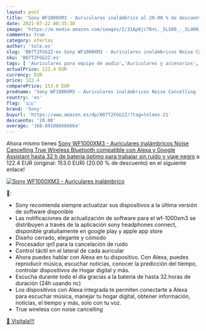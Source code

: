 ```yaml
---
layout: post
title: 'Sony WF1000XM3 - Auriculares inalámbrico al 20.00 % de descuento'
date: 2021-07-22 08:35:30
image: 'https://m.media-amazon.com/images/I/31Ap6jc7B+L._SL500_._SL400_.jpg'
comments: true
category: ofertas
author: 'tole.es'
slug: 'B07T2FGG2Z-es Sony WF1000XM3 - Auriculares inalámbricos Noise Cancelling...'
sku: 'B07T2FGG2Z-es'
tags: [ 'Auriculares para equipo de audio','Auriculares y accesorios','Electrónica','alexa','sony', ]
actualPrice: 122.4 EUR
currency: EUR
price: 122.4
comparePrice: 153.0 EUR
prodname: 'Sony WF1000XM3 - Auriculares inalámbricos Noise Cancelling  True Wireless  Bluetooth  compatible con Alexa y Google Assistant  hasta 32 h de batería  óptimo para trabajar sin ruido y viaje   negro'
country: 'es'
flag: '🇪🇸'
brand: 'Sony'
buyurl: 'https://www.amazon.es/dp/B07T2FGG2Z/?tag=tolees-21'
descuento: '20.00'
average: '168.091066666664'
---
```


Ahora mismo tienes [Sony WF1000XM3 - Auriculares inalámbricos Noise Cancelling  True Wireless  Bluetooth  compatible con Alexa y Google Assistant  hasta 32 h de batería  óptimo para trabajar sin ruido y viaje   negro](https://www.amazon.es/dp/B07T2FGG2Z/?tag=tolees-21) a 122.4 EUR (original: 153.0 EUR) (20.00 %  de descuento) en el siguiente enlace!

[![Sony WF1000XM3 - Auriculares inalámbrico](https://m.media-amazon.com/images/I/31Ap6jc7B+L._SL500_._SL400_.jpg)](https://www.amazon.es/dp/B07T2FGG2Z/?tag=tolees-21)

🔎:

- Sony recomienda siempre actualizar sus dispositivos a la última versión de software disponible
- Las notificaciones de actualización de software para el wf-1000xm3 se distribuyen a través de la aplicación sony headphones connect, disponible gratuitamente en google play y apple app store
- Diseño cerrado, elegante y cómodo
- Procesador qn1 para la cancelación de ruido
- Control táctil en el lateral de cada auricular
- Ahora puedes hablar con Alexa en tu dispositivo. Con Alexa, puedes reproducir música, escuchar noticias, conocer la predicción del tiempo, controlar dispositivos de Hogar digital y más.
- Escucha durante todo el día gracias a la batería de hasta 32.horas de duración (24h usando nc)
- Los dispositivos con Alexa integrada te permiten conectarte a Alexa para escuchar música, manejar tu hogar digital, obtener información, noticias, el tiempo y más, solo con tu voz.
- True wireless con noise cancelling

[🛒 Visítala!!!](https://www.amazon.es/dp/B07T2FGG2Z/?tag=tolees-21)

